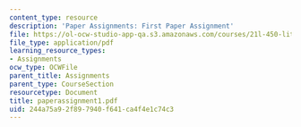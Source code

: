 ```yaml
---
content_type: resource
description: 'Paper Assignments: First Paper Assignment'
file: https://ol-ocw-studio-app-qa.s3.amazonaws.com/courses/21l-450-literature-and-ethical-values-fall-2002/244a75a92f897940f641ca4f4e1c74c3_paperassignment1.pdf
file_type: application/pdf
learning_resource_types:
- Assignments
ocw_type: OCWFile
parent_title: Assignments
parent_type: CourseSection
resourcetype: Document
title: paperassignment1.pdf
uid: 244a75a9-2f89-7940-f641-ca4f4e1c74c3
---
```

